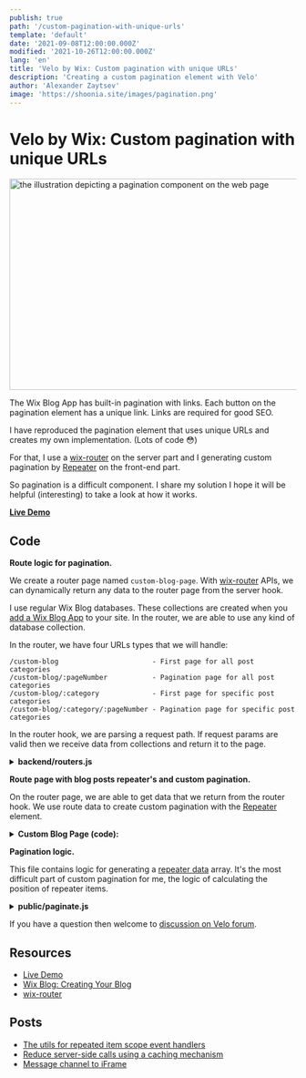 ```yaml
---
publish: true
path: '/custom-pagination-with-unique-urls'
template: 'default'
date: '2021-09-08T12:00:00.000Z'
modified: '2021-10-26T12:00:00.000Z'
lang: 'en'
title: 'Velo by Wix: Custom pagination with unique URLs'
description: 'Creating a custom pagination element with Velo'
author: 'Alexander Zaytsev'
image: 'https://shoonia.site/images/pagination.png'
---
```


# Velo by Wix: Custom pagination with unique URLs

<img
  src="/images/pagination.png"
  width="708"
  height="371"
  alt="the illustration depicting a pagination component on the web page"
  crossorigin="anonymous"
/>

The Wix Blog App has built-in pagination with links. Each button on the pagination element has a unique link. Links are required for good SEO.

I have reproduced the pagination element that uses unique URLs and creates my own implementation. (Lots of code 😳)

For that, I use a [wix-router](https://support.wix.com/en/article/velo-about-routers) on the server part and I generating custom pagination by [Repeater](https://www.wix.com/velo/reference/$w/repeater) on the front-end part.

So pagination is a difficult component. I share my solution I hope it will be helpful (interesting) to take a look at how it works.

**[Live Demo](https://alexanderz5.wixsite.com/pagination/custom-blog)**

## Code

**Route logic for pagination.**

We create a router page named `custom-blog-page`. With [wix-router](https://www.wix.com/velo/reference/wix-router) APIs, we can dynamically return any data to the router page from the server hook.

I use regular Wix Blog databases. These collections are created when you [add a Wix Blog App](https://support.wix.com/en/article/wix-blog-creating-your-blog) to your site. In the router, we are able to use any kind of database collection.

In the router, we have four URLs types that we will handle:

```text
/custom-blog                       - First page for all post categories
/custom-blog/:pageNumber           - Pagination page for all post categories
/custom-blog/:category             - First page for specific post categories
/custom-blog/:category/:pageNumber - Pagination page for specific post categories
```

In the router hook, we are parsing a request path. If request params are valid then we receive data from collections and return it to the page.

<details>
  <summary>
    <strong>backend/routers.js</strong>
  </summary>

```js
import wixData from 'wix-data';
import { ok, redirect, WixRouterSitemapEntry } from 'wix-router';
// The 'url-join' external npm library.
// It has to be installed with npm Package Manager before writing a code.
// More: https://support.wix.com/en/article/velo-working-with-npm-packages
import urlJoin from 'url-join';

const hasContent = (val) => typeof val === 'string' && val.trim() !== '';
const isNumeric = (val) => hasContent(val) && /^[\d]+$/.test(val);
const parseNumber = (val) => ~~Math.abs(+val);

// I use regular Wix Blog databases.
// These collections are created when you add a Wix Blog app in your site.
// More: https://support.wix.com/en/article/wix-blog-creating-your-blog
const getCategories = () => {
  return wixData
    .query('Blog/Categories')
    .find()
    .then((result) => result.items);
};

const getCategory = (label) => {
  return wixData
    .query('Blog/Categories')
    .eq('label', label)
    .limit(1)
    .find()
    .then((reslut) => reslut.items[0]);
};

const getPosts = async (pageSize, skipPages, categoryId = null) => {
  let dataQuery = wixData.query('Blog/Posts');

  if (hasContent(categoryId)) {
    dataQuery = dataQuery.hasAll('categories', categoryId);
  }

  return dataQuery
    .skip(skipPages)
    .limit(pageSize)
    .find();
};

const getParams = async (path) => {
  const [one, two] = path.map((i) => i.toLowerCase());

  if (path.length === 1) {
    if (one === '') {
      return {
        page: 0,
        label: '',
      };
    }

    if (isNumeric(one)) {
      return {
        page: parseNumber(one),
        label: '',
      };
    }

    const category = await getCategory(one);

    if (typeof category !== 'undefined') {
      return {
        page: 0,
        categoryId: category._id,
        label: category.label,
      };
    }
  }

  if (path.length === 2 && isNumeric(two)) {
    const category = await getCategory(one);

    if (typeof category !== 'undefined') {
      return {
        page: parseNumber(two),
        categoryId: category._id,
        label: category.label,
      };
    }
  }

  return { hasError: true };
};

/**
 * Router hook
 *
 * @param {wix_router.WixRouterRequest} request
 */
export async function custom_blog_Router({ path, baseUrl, prefix }) {
  const params = await getParams(path);

  // Invalid params. Redirect to a base route URL.
  if (params.hasError) {
    return redirect(urlJoin(baseUrl, prefix), '301');
  }

  // Page size. It controls how many posts we show on the page.
  const pageSize = 2;
  const skip = (params.page === 0 ? 0 : params.page - 1) * pageSize;

  const postsData = await getPosts(
    pageSize,
    skip,
    params.categoryId,
  );

  // Returns a router page data to client
  return ok('custom-blog-page', {
    pageSize,
    posts: postsData.items,
    currentPage: postsData.currentPage,
    totalCount: postsData.totalCount,
    totalPages: postsData.totalPages,
    label: params.label,
  });
}

/**
 * Generate sitemaps
 * https://www.wix.com/velo/reference/wix-router/sitemap
 *
 * @param {wix_router.WixRouterSitemapRequest} sitemapRequest
 * @returns {Promise<wix_router.WixRouterSitemapEntry[]>}
 */
export async function custom_blog_SiteMap(sitemapRequest) {
  const categories = await getCategories();

  return categories.map((i) => {
    const entry = new WixRouterSitemapEntry(i.label);

    return Object.assign(entry, {
      title: i.label,
      pageName: i.label,
      url: urlJoin('/', sitemapRequest.prefix, i.label),
    });
  });
}
```
</details>

**Route page with blog posts repeater's and custom pagination.**

On the router page, we are able to get data that we return from the router hook. We use route data to create custom pagination with the [Repeater](https://www.wix.com/velo/reference/$w/repeater/introduction) element.

<details>
  <summary>
    <strong>Custom Blog Page (code):</strong>
  </summary>

```js
import { getRouterData } from 'wix-window';
import { prefix } from 'wix-location';
import urlJoin from 'url-join';

import { paginate } from 'public/paginate';

// Join paths to URL prefix
const join = (...paths) => urlJoin('/', prefix, ...paths);

$w.onReady(function () {
  // Here we get router data that we return from "backend/routers.js"
  const {
    posts,
    currentPage,
    totalCount,
    pageSize,
    label,
  } = getRouterData();

  // The function for generating repeater data.
  // It's our custom repeater source.
  const { data } = paginate({
    totalCount,
    currentPage,
    maxPages: 4,
    pageSize,
  });

  // Repeater for posts
  $w('#repeaterPosts').data = posts;
  $w('#repeaterPosts').forEachItem(($item, itemData) => {
    $item('#textTitle').text = itemData.title;
  });

  // Repeater for custom pagination
  $w('#repeaterPagination').data = data;
  $w('#repeaterPagination').forEachItem(($item, itemData) => {
    $item('#button1').label = itemData.label;

    if (itemData.isActive) {
      $item('#button1').link = join(label, String(itemData.number));
    } else {
      $item('#button1').disable();
    }
  });

  // Build a links for categories
  $w('#buttonLinkAll').link = join('');
  $w('#buttonLinkCss').link = join('css');
  $w('#buttonLinkHtml').link = join('html');
  $w('#buttonLinkJs').link = join('js');
});
```
</details>

**Pagination logic.**

This file contains logic for generating a [repeater data](https://www.wix.com/velo/reference/$w/repeater/data) array. It's the most difficult part of custom pagination for me, the logic of calculating the position of repeater items.

<details>
  <summary>
    <strong>public/paginate.js</strong>
  </summary>

```js
/**
 * @typedef {{
 * totalCount: number;
 * currentPage: number;
 * pageSize: number;
 * maxPages: number;
 * }} Params
 *
 * @typedef {{
 * _id: string;
 * label: string;
 * number: number;
 * isActive: boolean;
 * }} Data
 *
 * @param {Params} params
 * @returns {{ data: Data[] }}
 */
export const paginate = ({
  totalCount,
  currentPage,
  pageSize,
  maxPages,
}) => {
  const totalPages = Math.ceil(totalCount / pageSize);

  let startPage = 1;
  let endPage = totalPages;

  if (currentPage > totalPages) {
    currentPage = totalPages;
  }

  if (totalPages > maxPages) {
    const maxPagesBeforeCurrentPage = Math.floor(maxPages / 2);
    const maxPagesAfterCurrentPage = Math.ceil(maxPages / 2);

    if (currentPage <= maxPagesBeforeCurrentPage) {
      endPage = maxPages;
    } else if (currentPage + maxPagesAfterCurrentPage >= totalPages) {
      startPage = totalPages - maxPages + 1;
    } else {
      startPage = currentPage - maxPagesBeforeCurrentPage;
      endPage = currentPage + maxPagesAfterCurrentPage;
    }
  }

  const length = (endPage + 1) - startPage;

  /** @type {Data[]} */
  const data = Array.from({ length },
    (_, index) => {
      const number = startPage + index;
      const id = String(number);

      return {
        _id: id,
        label: id,
        number,
        isActive: number !== (currentPage + 1),
      };
    },
  );

  data.unshift({
    _id: 'first',
    label: '<<',
    number: 1,
    isActive: currentPage > 0,
  }, {
    _id: 'prev',
    label: '<',
    number: currentPage,
    isActive: currentPage > 0,
  });

  data.push({
    _id: 'next',
    label: '>',
    number: currentPage + 2,
    isActive: (currentPage + 1) < totalPages,
  }, {
    _id: 'last',
    label: '>>',
    number: totalPages,
    isActive: (currentPage + 1) < totalPages,
  });

  return {
    data,
  };
};
```
</details>

If you have a question then welcome to [discussion on Velo forum](https://www.wix.com/velo/forum/tips-tutorials-examples/custom-pagination-with-unique-urls).

## Resources

- [Live Demo](https://alexanderz5.wixsite.com/pagination/custom-blog)
- [Wix Blog: Creating Your Blog](https://support.wix.com/en/article/wix-blog-creating-your-blog)
- [wix-router](https://www.wix.com/velo/reference/wix-router)

## Posts

- [The utils for repeated item scope event handlers](/the-utils-for-repeated-item-scope-event-handlers)
- [Reduce server-side calls using a caching mechanism](/cache-for-the-jsw-functions)
- [Message channel to iFrame](/message-channel-to-iframe)
